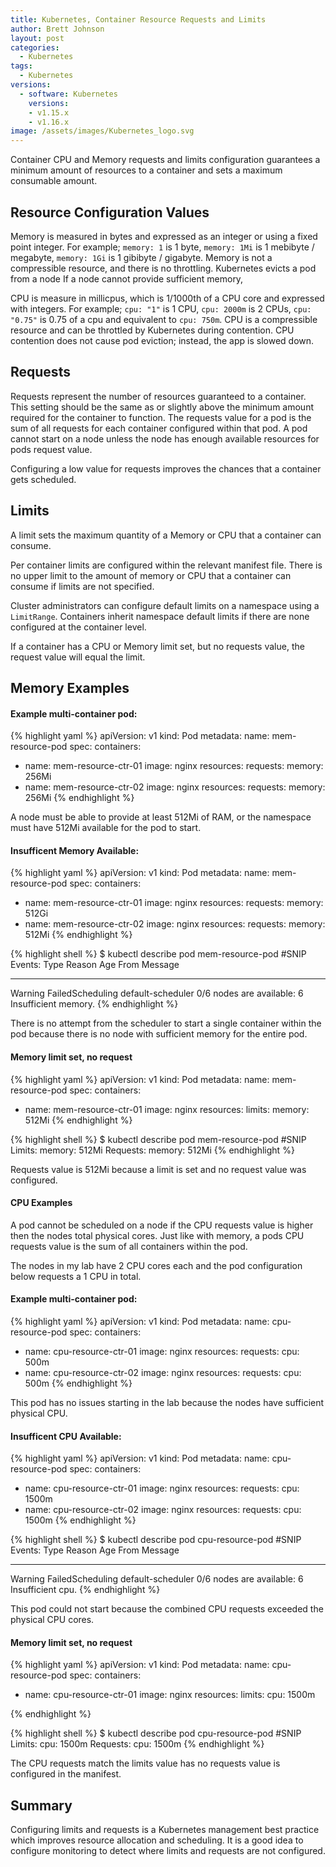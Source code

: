 ```yaml
---
title: Kubernetes, Container Resource Requests and Limits
author: Brett Johnson
layout: post
categories:
  - Kubernetes
tags: 
  - Kubernetes
versions:
  - software: Kubernetes 
    versions:
    - v1.15.x
    - v1.16.x
image: /assets/images/Kubernetes_logo.svg
---
```


Container CPU and Memory requests and limits configuration guarantees a minimum amount of resources to a container and sets a maximum consumable amount.

## Resource Configuration Values

Memory is measured in bytes and expressed as an integer or using a fixed point integer. For example; `memory: 1` is 1 byte, `memory: 1Mi` is 1 mebibyte / megabyte, `memory: 1Gi` is 1 gibibyte / gigabyte. Memory is not a compressible resource, and there is no throttling. Kubernetes evicts a pod from a node If a node cannot provide sufficient memory,

CPU is measure in millicpus, which is 1/1000th of a CPU core and expressed with integers. For example; `cpu: "1"` is 1 CPU, `cpu: 2000m` is 2 CPUs, `cpu: "0.75"` is 0.75 of a cpu and equivalent to `cpu: 750m`. CPU is a compressible resource and can be throttled by Kubernetes during contention. CPU contention does not cause pod eviction; instead, the app is slowed down.

## Requests

Requests represent the number of resources guaranteed to a container. This setting should be the same as or slightly above the minimum amount required for the container to function. The requests value for a pod is the sum of all requests for each container configured within that pod. A pod cannot start on a node unless the node has enough available resources for pods request value.

Configuring a low value for requests improves the chances that a container gets scheduled.

## Limits

A limit sets the maximum quantity of a Memory or CPU that a container can consume.  

Per container limits are configured within the relevant manifest file. There is no upper limit to the amount of memory or CPU that a container can consume if limits are not specified. 

Cluster administrators can configure default limits on a namespace using a `LimitRange`. Containers inherit namespace default limits if there are none configured at the container level.

If a container has a CPU or Memory limit set, but no requests value, the request value will equal the limit.


## Memory Examples

#### Example multi-container pod:

{% highlight yaml %}
apiVersion: v1
kind: Pod
metadata:
  name: mem-resource-pod
spec:
  containers:
  - name: mem-resource-ctr-01
    image: nginx
    resources:
      requests:
        memory: 256Mi
  - name: mem-resource-ctr-02
    image: nginx
    resources:
      requests:
        memory: 256Mi
{% endhighlight %}

A node must be able to provide at least 512Mi of RAM, or the namespace must have 512Mi available for the pod to start.

#### Insufficent Memory Available:

{% highlight yaml %}
apiVersion: v1
kind: Pod
metadata:
  name: mem-resource-pod
spec:
  containers:
  - name: mem-resource-ctr-01
    image: nginx
    resources:
      requests:
        memory: 512Gi
  - name: mem-resource-ctr-02
    image: nginx
    resources:
      requests:
        memory: 512Mi
{% endhighlight %}

{% highlight shell %}
$ kubectl describe pod mem-resource-pod
#SNIP
Events:
  Type     Reason            Age        From               Message
  ----     ------            ----       ----               -------
  Warning  FailedScheduling  <unknown>  default-scheduler  0/6 nodes are available: 6 Insufficient memory.
{% endhighlight %}

There is no attempt from the scheduler to start a single container within the pod because there is no node with sufficient memory for the entire pod.

#### Memory limit set, no request

{% highlight yaml %}
apiVersion: v1
kind: Pod
metadata:
  name: mem-resource-pod
spec:
  containers:
  - name: mem-resource-ctr-01
    image: nginx
    resources:
      limits:
        memory: 512Mi
{% endhighlight %}

{% highlight shell %}
$ kubectl describe pod mem-resource-pod
#SNIP
Limits:
  memory:  512Mi
Requests:
  memory:     512Mi
{% endhighlight %}

Requests value is 512Mi because a limit is set and no request value was configured.

#### CPU Examples

A pod cannot be scheduled on a node if the CPU requests value is higher then the nodes total physical cores. Just like with memory, a pods CPU requests value is the sum of all containers within the pod.

The nodes in my lab have 2 CPU cores each and the pod configuration below requests a 1 CPU in total.

#### Example multi-container pod:

{% highlight yaml %}
apiVersion: v1
kind: Pod
metadata:
  name: cpu-resource-pod
spec:
  containers:
  - name: cpu-resource-ctr-01
    image: nginx
    resources:
      requests:
        cpu: 500m
  - name: cpu-resource-ctr-02
    image: nginx
    resources:
      requests:
        cpu: 500m
{% endhighlight %}

This pod has no issues starting in the lab because the nodes have sufficient physical CPU.

#### Insufficent CPU Available:

{% highlight yaml %}
apiVersion: v1
kind: Pod
metadata:
  name: cpu-resource-pod
spec:
  containers:
  - name: cpu-resource-ctr-01
    image: nginx
    resources:
      requests:
        cpu: 1500m
  - name: cpu-resource-ctr-02
    image: nginx
    resources:
      requests:
        cpu: 1500m
{% endhighlight %}

{% highlight shell %}
$ kubectl describe pod cpu-resource-pod
#SNIP
Events:
  Type     Reason            Age        From               Message
  ----     ------            ----       ----               -------
  Warning  FailedScheduling  <unknown>  default-scheduler  0/6 nodes are available: 6 Insufficient cpu.
{% endhighlight %}

This pod could not start because the combined CPU requests exceeded the physical CPU cores.

#### Memory limit set, no request

{% highlight yaml %}
apiVersion: v1
kind: Pod
metadata:
  name: cpu-resource-pod
spec:
  containers:
  - name: cpu-resource-ctr-01
    image: nginx
    resources:
      limits:
        cpu: 1500m

{% endhighlight %}

{% highlight shell %}
$ kubectl describe pod cpu-resource-pod
#SNIP
Limits:
  cpu:  1500m
Requests:
  cpu:        1500m
{% endhighlight %}

The CPU requests match the limits value has no requests value is configured in the manifest.

## Summary

Configuring limits and requests is a Kubernetes management best practice which improves resource allocation and scheduling. It is a good idea to configure monitoring to detect where limits and requests are not configured. 